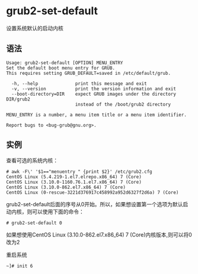 grub2-set-default
===

设置系统默认的启动内核

## 语法

```shell
Usage: grub2-set-default [OPTION] MENU_ENTRY
Set the default boot menu entry for GRUB.
This requires setting GRUB_DEFAULT=saved in /etc/default/grub.

  -h, --help              print this message and exit
  -v, --version           print the version information and exit
  --boot-directory=DIR    expect GRUB images under the directory DIR/grub2
                          instead of the /boot/grub2 directory

MENU_ENTRY is a number, a menu item title or a menu item identifier.

Report bugs to <bug-grub@gnu.org>.

```

## 实例

查看可选的系统内核：
```shell
# awk -F\' '$1=="menuentry " {print $2}' /etc/grub2.cfg
CentOS Linux (5.4.219-1.el7.elrepo.x86_64) 7 (Core)
CentOS Linux (3.10.0-1160.76.1.el7.x86_64) 7 (Core)
CentOS Linux (3.10.0-862.el7.x86_64) 7 (Core)
CentOS Linux (0-rescue-3221d376917c458992a952d6327f2d6a) 7 (Core)
```

grub2-set-default后面的序号从0开始。所以，如果想设置第一个选项为默认启动内核，则可以使用下面的命令：

```shell
# grub2-set-default 0
```
如果想使用CentOS Linux (3.10.0-862.el7.x86_64) 7 (Core)内核版本,则可以将0改为2

重启系统
```shell
~]# init 6
```